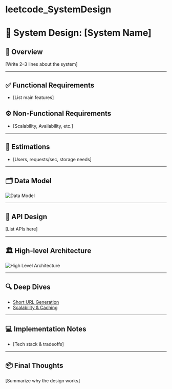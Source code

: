 # leetcode_SystemDesign
# 📌 System Design: [System Name]

## 📖 Overview
[Write 2–3 lines about the system]

---

## ✅ Functional Requirements
- [List main features]

## ⚙️ Non-Functional Requirements
- [Scalability, Availability, etc.]

---

## 🔢 Estimations
- [Users, requests/sec, storage needs]

---

## 🗂 Data Model
![Data Model](./diagrams/data-model.png)

---

## 🔌 API Design
[List APIs here]

---

## 🏛 High-level Architecture
![High Level Architecture](./diagrams/high-level-arch.png)

---

## 🔍 Deep Dives
- [Short URL Generation](./deep-dives/short-url-generation.md)
- [Scalability & Caching](./deepdives.md)

---

## 💻 Implementation Notes
- [Tech stack & tradeoffs]

---

## 📦 Final Thoughts
[Summarize why the design works]
